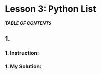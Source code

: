 # Lesson 3: Python List

##### TABLE OF CONTENTS


## 1. 
### 1. Instruction:


### 1. My Solution:
[]()